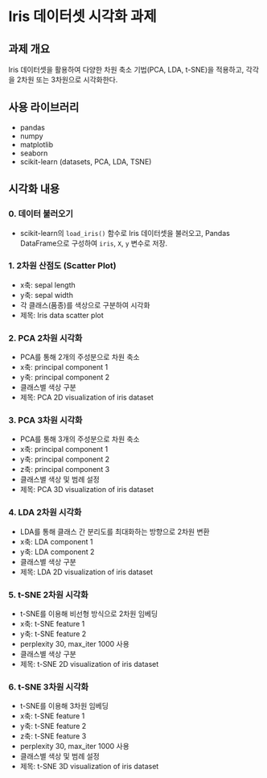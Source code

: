 # Iris 데이터셋 시각화 과제

## 과제 개요

Iris 데이터셋을 활용하여 다양한 차원 축소 기법(PCA, LDA, t-SNE)을 적용하고, 각각을 2차원 또는 3차원으로 시각화한다.

## 사용 라이브러리

- pandas
- numpy
- matplotlib
- seaborn
- scikit-learn (datasets, PCA, LDA, TSNE)

## 시각화 내용

### 0. 데이터 불러오기

- scikit-learn의 `load_iris()` 함수로 Iris 데이터셋을 불러오고, Pandas DataFrame으로 구성하여 `iris`, `X`, `y` 변수로 저장.

### 1. 2차원 산점도 (Scatter Plot)

- x축: sepal length
- y축: sepal width
- 각 클래스(품종)를 색상으로 구분하여 시각화
- 제목: Iris data scatter plot

### 2. PCA 2차원 시각화

- PCA를 통해 2개의 주성분으로 차원 축소
- x축: principal component 1
- y축: principal component 2
- 클래스별 색상 구분
- 제목: PCA 2D visualization of iris dataset

### 3. PCA 3차원 시각화

- PCA를 통해 3개의 주성분으로 차원 축소
- x축: principal component 1
- y축: principal component 2
- z축: principal component 3
- 클래스별 색상 및 범례 설정
- 제목: PCA 3D visualization of iris dataset

### 4. LDA 2차원 시각화

- LDA를 통해 클래스 간 분리도를 최대화하는 방향으로 2차원 변환
- x축: LDA component 1
- y축: LDA component 2
- 클래스별 색상 구분
- 제목: LDA 2D visualization of iris dataset

### 5. t-SNE 2차원 시각화

- t-SNE를 이용해 비선형 방식으로 2차원 임베딩
- x축: t-SNE feature 1
- y축: t-SNE feature 2
- perplexity 30, max_iter 1000 사용
- 클래스별 색상 구분
- 제목: t-SNE 2D visualization of iris dataset

### 6. t-SNE 3차원 시각화

- t-SNE를 이용해 3차원 임베딩
- x축: t-SNE feature 1
- y축: t-SNE feature 2
- z축: t-SNE feature 3
- perplexity 30, max_iter 1000 사용
- 클래스별 색상 및 범례 설정
- 제목: t-SNE 3D visualization of iris dataset
